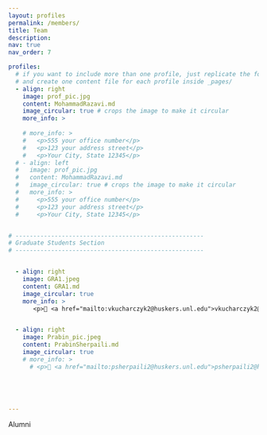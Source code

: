 ```yaml
---
layout: profiles
permalink: /members/
title: Team
description: 
nav: true
nav_order: 7

profiles:
  # if you want to include more than one profile, just replicate the following block
  # and create one content file for each profile inside _pages/
  - align: right
    image: prof_pic.jpg
    content: MohammadRazavi.md
    image_circular: true # crops the image to make it circular
    more_info: >
    
    # more_info: >
    #   <p>555 your office number</p>
    #   <p>123 your address street</p>
    #   <p>Your City, State 12345</p>
  # - align: left
  #   image: prof_pic.jpg
  #   content: MohammadRazavi.md
  #   image_circular: true # crops the image to make it circular
  #   more_info: >
  #     <p>555 your office number</p>
  #     <p>123 your address street</p>
  #     <p>Your City, State 12345</p>


# -----------------------------------------------------
# Graduate Students Section
# -----------------------------------------------------


  - align: right
    image: GRA1.jpeg
    content: GRA1.md
    image_circular: true
    more_info: >
       <p>📧 <a href="mailto:vkucharczyk2@huskers.unl.edu">vkucharczyk2@huskers.unl.edu</a></p>


  - align: right
    image: Prabin_pic.jpeg
    content: PrabinSherpaili.md
    image_circular: true
    # more_info: >
      # <p>📧 <a href="mailto:psherpaili2@huskers.unl.edu">psherpaili2@huskers.unl.edu</a></p>





---
```

Alumni
